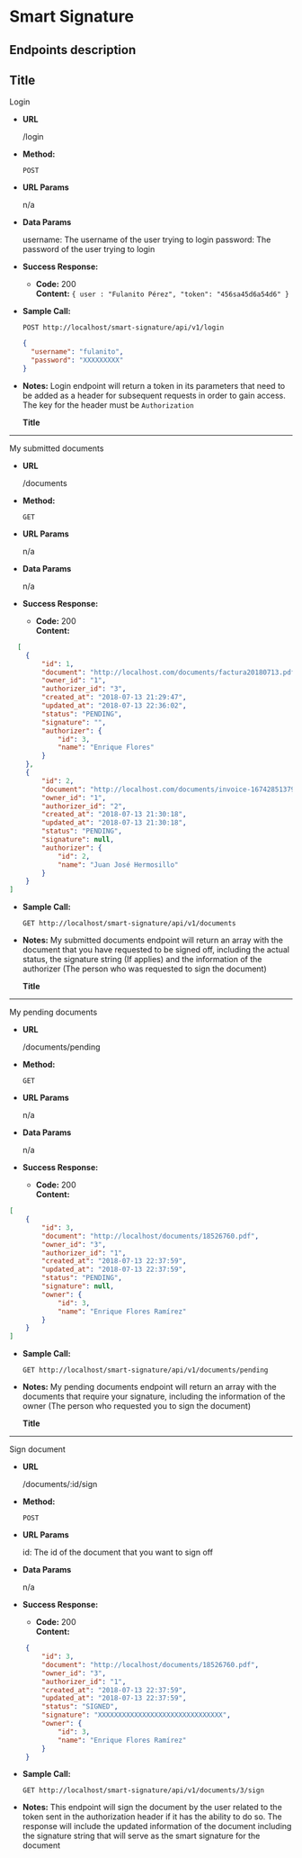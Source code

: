 # Smart Signature

## Endpoints description

**Title**
----
  Login

* **URL**

  /login

* **Method:**
  
  `POST`

*  **URL Params**

   n/a


* **Data Params**

  username: The username of the user trying to login
  password: The password of the user trying to login

* **Success Response:**

  * **Code:** 200 <br />
    **Content:** `{ user : "Fulanito Pérez", "token": "456sa45d6a54d6" }`
 
* **Sample Call:**

  `POST http://localhost/smart-signature/api/v1/login`

  ```json
  {
    "username": "fulanito",
    "password": "XXXXXXXXX"
  }
  ```

* **Notes:**
  Login endpoint will return a token in its parameters that need to be added as a header for subsequent requests in order to gain access. The key for the header must be `Authorization`
  
  
  
  **Title**
----
  My submitted documents

* **URL**

  /documents

* **Method:**
  
  `GET`

*  **URL Params**

   n/a


* **Data Params**

  n/a

* **Success Response:**

  * **Code:** 200 <br />
    **Content:**
```json
  [
    {
        "id": 1,
        "document": "http://localhost.com/documents/factura20180713.pdf",
        "owner_id": "1",
        "authorizer_id": "3",
        "created_at": "2018-07-13 21:29:47",
        "updated_at": "2018-07-13 22:36:02",
        "status": "PENDING",
        "signature": "",
        "authorizer": {
            "id": 3,
            "name": "Enrique Flores"
        }
    },
    {
        "id": 2,
        "document": "http://localhost.com/documents/invoice-167428513795.pdf",
        "owner_id": "1",
        "authorizer_id": "2",
        "created_at": "2018-07-13 21:30:18",
        "updated_at": "2018-07-13 21:30:18",
        "status": "PENDING",
        "signature": null,
        "authorizer": {
            "id": 2,
            "name": "Juan José Hermosillo"
        }
    }
]
```

* **Sample Call:**

  `GET http://localhost/smart-signature/api/v1/documents`


* **Notes:**
  My submitted documents endpoint will return an array with the document that you have requested to be signed off, including the actual status, the signature string (If applies) and the information of the authorizer (The person who was requested to sign the document)
  

 
  **Title**
----
  My pending documents

* **URL**

  /documents/pending

* **Method:**
  
  `GET`

*  **URL Params**

   n/a


* **Data Params**

  n/a

* **Success Response:**

  * **Code:** 200 <br />
    **Content:**
```json
[
    {
        "id": 3,
        "document": "http://localhost/documents/18526760.pdf",
        "owner_id": "3",
        "authorizer_id": "1",
        "created_at": "2018-07-13 22:37:59",
        "updated_at": "2018-07-13 22:37:59",
        "status": "PENDING",
        "signature": null,
        "owner": {
            "id": 3,
            "name": "Enrique Flores Ramírez"
        }
    }
]
```

* **Sample Call:**

  `GET http://localhost/smart-signature/api/v1/documents/pending`


* **Notes:**
  My pending documents endpoint will return an array with the documents that require your signature, including the information of the owner (The person who requested you to sign the document)
  
  

 
  **Title**
----
   Sign document

* **URL**

  /documents/:id/sign

* **Method:**
  
  `POST`

*  **URL Params**

   id: The id of the document that you want to sign off


* **Data Params**

  n/a

* **Success Response:**

  * **Code:** 200 <br />
    **Content:**
```json
    {
        "id": 3,
        "document": "http://localhost/documents/18526760.pdf",
        "owner_id": "3",
        "authorizer_id": "1",
        "created_at": "2018-07-13 22:37:59",
        "updated_at": "2018-07-13 22:37:59",
        "status": "SIGNED",
        "signature": "XXXXXXXXXXXXXXXXXXXXXXXXXXXXXXX",
        "owner": {
            "id": 3,
            "name": "Enrique Flores Ramírez"
        }
    }
```

* **Sample Call:**

  `GET http://localhost/smart-signature/api/v1/documents/3/sign`


* **Notes:**
  This endpoint will sign the document by the user related to the token sent in the authorization header if it has the ability to do so. The response will include the updated information of the document including the signature string that will serve as the smart signature for the document
